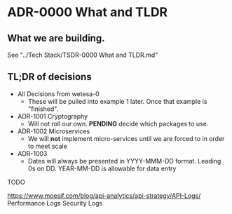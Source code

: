 # ADR-0000 What and TLDR

## What we are building.

See "../Tech Stack/TSDR-0000 What and TLDR.md"

## TL;DR of decisions

- All Decisions from wetesa-0
  - These will be pulled into example 1 later. Once that example is "finished".
- ADR-1001 Cryptography
  - Will not roll our own. **PENDING** decide which packages to use.
- ADR-1002 Microservices
  - We will **not** implement micro-services until we are forced to in order to meet scale
- ADR-1003
  - Dates will always be presented in YYYY-MMM-DD format. Leading 0s on DD.  YEAR-MM-DD is allowable for data entry

TODO

https://www.moesif.com/blog/api-analytics/api-strategy/API-Logs/
Performance Logs
Security Logs
